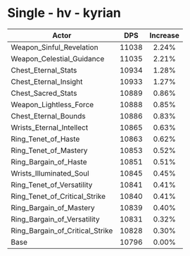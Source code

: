 # Single - hv - kyrian
| Actor | DPS | Increase |
|---|:---:|:---:|
|Weapon_Sinful_Revelation|11038|2.24%|
|Weapon_Celestial_Guidance|11035|2.21%|
|Chest_Eternal_Stats|10934|1.28%|
|Chest_Eternal_Insight|10933|1.27%|
|Chest_Sacred_Stats|10889|0.86%|
|Weapon_Lightless_Force|10888|0.85%|
|Chest_Eternal_Bounds|10886|0.83%|
|Wrists_Eternal_Intellect|10865|0.63%|
|Ring_Tenet_of_Haste|10863|0.62%|
|Ring_Tenet_of_Mastery|10853|0.52%|
|Ring_Bargain_of_Haste|10851|0.51%|
|Wrists_Illuminated_Soul|10845|0.45%|
|Ring_Tenet_of_Versatility|10841|0.41%|
|Ring_Tenet_of_Critical_Strike|10840|0.41%|
|Ring_Bargain_of_Mastery|10839|0.40%|
|Ring_Bargain_of_Versatility|10831|0.32%|
|Ring_Bargain_of_Critical_Strike|10828|0.30%|
|Base|10796|0.00%|
